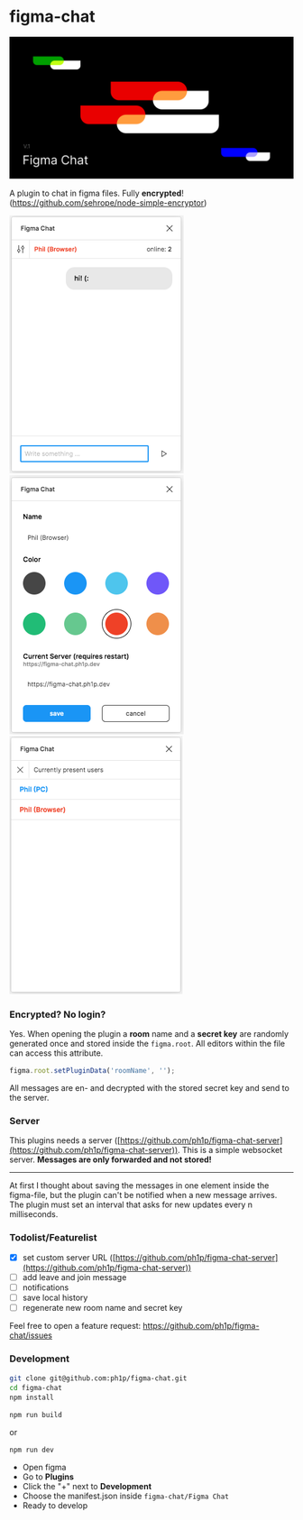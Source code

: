 # figma-chat

![](./assets/header.png)

A plugin to chat in figma files. Fully **encrypted**! (https://github.com/sehrope/node-simple-encryptor)

![](./assets/chat.png)
![](./assets/chat-settings.png)
![](./assets/chat-user-list.png)

### Encrypted? No login?

Yes. When opening the plugin a **room** name and a **secret key** are randomly generated once
and stored inside the `figma.root`. All editors within the file can access this attribute.

```javascript
figma.root.setPluginData('roomName', '');
```

All messages are en- and decrypted with the stored secret key and send to the server.

### Server

This plugins needs a server ([https://github.com/ph1p/figma-chat-server](https://github.com/ph1p/figma-chat-server)).
This is a simple websocket server. **Messages are only forwarded and not stored!**

---

At first I thought about saving the messages in one element inside the figma-file,
but the plugin can't be notified when a new message arrives.
The plugin must set an interval that asks for new updates every n milliseconds.

### Todolist/Featurelist

- [x] set custom server URL ([https://github.com/ph1p/figma-chat-server](https://github.com/ph1p/figma-chat-server))
- [ ] add leave and join message
- [ ] notifications
- [ ] save local history
- [ ] regenerate new room name and secret key

Feel free to open a feature request: https://github.com/ph1p/figma-chat/issues

### Development

```bash
git clone git@github.com:ph1p/figma-chat.git
cd figma-chat
npm install
```

```bash
npm run build
```
or

```bash
npm run dev
```

* Open figma
* Go to **Plugins**
* Click the "+" next to **Development**
* Choose the manifest.json inside `figma-chat/Figma Chat`
* Ready to develop